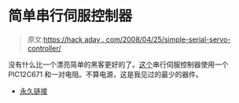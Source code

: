 # 简单串行伺服控制器

> 原文:[https://hack aday . com/2008/04/25/simple-serial-servo-controller/](https://hackaday.com/2008/04/25/simple-serial-servo-controller/)

没有什么比一个漂亮简单的黑客更好的了。[这个](http://www.rentron.com/PICX5.htm)串行伺服控制器使用一个 PIC12C671 和一对电阻。不算电源，这是我见过的最少的器件。

*   [永久链接](http://www.rentron.com/PICX5.htm)